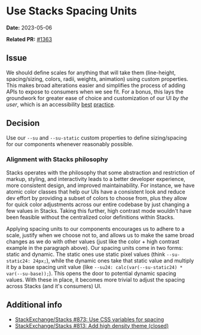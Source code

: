 # Use Stacks Spacing Units

**Date:** 2023-05-06

**Related PR:** [#1363](https://github.com/StackExchange/Stacks/pull/1363)

## Issue

We should define scales for anything that will take them (line-height, spacing/sizing, colors, radii, weights, animation) using custom properties. This makes broad alterations easier and simplifies the process of adding APIs to expose to consumers when we see fit. For a bonus, this lays the groundwork for greater ease of choice and customization of our UI _by the user_, which is an accessibility [best](https://www.markettailor.io/blog/role-of-personalization-in-increasing-website-accessibility) [practice](https://www.getstark.co/blog/why-personalization-is-key-to-your-accessibility-toolbox).

## Decision

Use our `--su` and `--su-static` custom properties to define sizing/spacing for our components whenever reasonably possible.

### Alignment with Stacks philosophy

Stacks operates with the philosophy that some abstraction and restriction of markup, styling, and interactivity leads to a better developer experience, more consistent design, and improved maintainability. For instance, we have atomic color classes that help our UIs have a consistent look and reduce dev effort by providing a subset of colors to choose from, plus they allow for quick color adjustments across our entire codebase by just changing a few values in Stacks. Taking this further, high contrast mode wouldn't have been feasible without the centralized color definitions within Stacks.

Applying spacing units to our components encourages us to adhere to a scale, justify when we choose not to, and allows us to make the same broad changes as we do with other values (just like the color + high contrast example in the paragraph above). Our spacing units come in two forms: static and dynamic. The static ones use static pixel values (think `--su-static24: 24px;`), while the dynamic ones take that static value and multiply it by a base spacing unit value (like `--su24: calc(var(--su-static24) * var(--su-base));`). This opens the door to potential dynamic spacing values. With these in place, it becomes more trivial to adjust the spacing across Stacks (and it's consumers) UI.

## Additional info

- [StackExchange/Stacks #873: Use CSS variables for spacing](https://github.com/StackExchange/Stacks/pull/873)
- [StackExchange/Stacks #813: Add high density theme (closed)](https://github.com/StackExchange/Stacks/pull/813)
